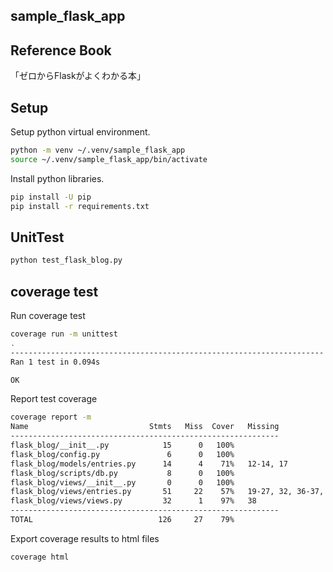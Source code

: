 sample_flask_app
---

## Reference Book

「ゼロからFlaskがよくわかる本」

## Setup

Setup python virtual environment.

```sh
python -m venv ~/.venv/sample_flask_app
source ~/.venv/sample_flask_app/bin/activate
```

Install python libraries.

```sh
pip install -U pip
pip install -r requirements.txt
```

## UnitTest

```sh
python test_flask_blog.py
```

## coverage test

Run coverage test

```sh
coverage run -m unittest
.
----------------------------------------------------------------------
Ran 1 test in 0.094s

OK

```

Report test coverage

```sh
coverage report -m
Name                           Stmts   Miss  Cover   Missing
------------------------------------------------------------
flask_blog/__init__.py            15      0   100%
flask_blog/config.py               6      0   100%
flask_blog/models/entries.py      14      4    71%   12-14, 17
flask_blog/scripts/db.py           8      0   100%
flask_blog/views/__init__.py       0      0   100%
flask_blog/views/entries.py       51     22    57%   19-27, 32, 36-37, 42-43, 48-54, 59-63
flask_blog/views/views.py         32      1    97%   38
------------------------------------------------------------
TOTAL                            126     27    79%

```

Export coverage results to html files

```sh
coverage html
```
